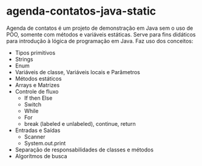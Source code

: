 # agenda-contatos-java-static

Agenda de contatos é um projeto de demonstração em Java sem o uso de POO, somente com métodos e variáveis estáticas.
Serve para fins didáticos para introdução à lógica de programação em Java. Faz uso dos conceitos:
* Tipos primitivos
* Strings
* Enum
* Variáveis de classe, Variáveis locais e Parâmetros
* Métodos estáticos
* Arrays e Matrizes
* Controle de fluxo
  * If then Else
  * Switch
  * While
  * For
  * break (labeled e unlabeled), continue, return
* Entradas e Saídas
  * Scanner
  * System.out.print
* Separação de responsabilidades de classes e métodos
* Algorítmos de busca
  
